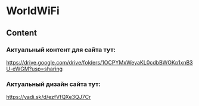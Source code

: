 # WorldWiFi
## Content

### Актуальный контент для сайта тут:

https://drive.google.com/drive/folders/1OCPYMxWeyaKL0cdbBWOKp1xnB3U-eWGM?usp=sharing

### Актуальный дизайн сайта тут:

https://yadi.sk/d/ezfVfQXe3QJ7Cr